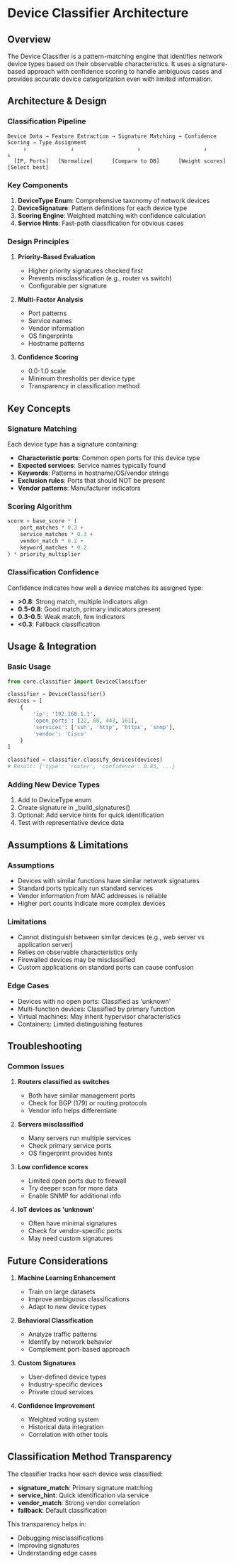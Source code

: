 # Device Classifier Architecture

## Overview

The Device Classifier is a pattern-matching engine that identifies network device types based on their observable characteristics. It uses a signature-based approach with confidence scoring to handle ambiguous cases and provides accurate device categorization even with limited information.

## Architecture & Design

### Classification Pipeline

```
Device Data → Feature Extraction → Signature Matching → Confidence Scoring → Type Assignment
     ↓              ↓                    ↓                    ↓                   ↓
  [IP, Ports]   [Normalize]      [Compare to DB]      [Weight scores]    [Select best]
```

### Key Components

1. **DeviceType Enum**: Comprehensive taxonomy of network devices
2. **DeviceSignature**: Pattern definitions for each device type
3. **Scoring Engine**: Weighted matching with confidence calculation
4. **Service Hints**: Fast-path classification for obvious cases

### Design Principles

1. **Priority-Based Evaluation**
   - Higher priority signatures checked first
   - Prevents misclassification (e.g., router vs switch)
   - Configurable per signature

2. **Multi-Factor Analysis**
   - Port patterns
   - Service names
   - Vendor information
   - OS fingerprints
   - Hostname patterns

3. **Confidence Scoring**
   - 0.0-1.0 scale
   - Minimum thresholds per device type
   - Transparency in classification method

## Key Concepts

### Signature Matching

Each device type has a signature containing:
- **Characteristic ports**: Common open ports for this device type
- **Expected services**: Service names typically found
- **Keywords**: Patterns in hostname/OS/vendor strings
- **Exclusion rules**: Ports that should NOT be present
- **Vendor patterns**: Manufacturer indicators

### Scoring Algorithm

```python
score = base_score * (
    port_matches * 0.3 +
    service_matches * 0.3 +
    vendor_match * 0.2 +
    keyword_matches * 0.2
) * priority_multiplier
```

### Classification Confidence

Confidence indicates how well a device matches its assigned type:
- **>0.8**: Strong match, multiple indicators align
- **0.5-0.8**: Good match, primary indicators present
- **0.3-0.5**: Weak match, few indicators
- **<0.3**: Fallback classification

## Usage & Integration

### Basic Usage

```python
from core.classifier import DeviceClassifier

classifier = DeviceClassifier()
devices = [
    {
        'ip': '192.168.1.1',
        'open_ports': [22, 80, 443, 161],
        'services': ['ssh', 'http', 'https', 'snmp'],
        'vendor': 'Cisco'
    }
]

classified = classifier.classify_devices(devices)
# Result: {'type': 'router', 'confidence': 0.85, ...}
```

### Adding New Device Types

1. Add to DeviceType enum
2. Create signature in _build_signatures()
3. Optional: Add service hints for quick identification
4. Test with representative device data

## Assumptions & Limitations

### Assumptions
- Devices with similar functions have similar network signatures
- Standard ports typically run standard services
- Vendor information from MAC addresses is reliable
- Higher port counts indicate more complex devices

### Limitations
- Cannot distinguish between similar devices (e.g., web server vs application server)
- Relies on observable characteristics only
- Firewalled devices may be misclassified
- Custom applications on standard ports can cause confusion

### Edge Cases
- Devices with no open ports: Classified as 'unknown'
- Multi-function devices: Classified by primary function
- Virtual machines: May inherit hypervisor characteristics
- Containers: Limited distinguishing features

## Troubleshooting

### Common Issues

1. **Routers classified as switches**
   - Both have similar management ports
   - Check for BGP (179) or routing protocols
   - Vendor info helps differentiate

2. **Servers misclassified**
   - Many servers run multiple services
   - Check primary service ports
   - OS fingerprint provides hints

3. **Low confidence scores**
   - Limited open ports due to firewall
   - Try deeper scan for more data
   - Enable SNMP for additional info

4. **IoT devices as 'unknown'**
   - Often have minimal signatures
   - Check for vendor-specific ports
   - May need custom signatures

## Future Considerations

1. **Machine Learning Enhancement**
   - Train on large datasets
   - Improve ambiguous classifications
   - Adapt to new device types

2. **Behavioral Classification**
   - Analyze traffic patterns
   - Identify by network behavior
   - Complement port-based approach

3. **Custom Signatures**
   - User-defined device types
   - Industry-specific devices
   - Private cloud services

4. **Confidence Improvement**
   - Weighted voting system
   - Historical data integration
   - Correlation with other tools

## Classification Method Transparency

The classifier tracks how each device was classified:
- **signature_match**: Primary signature matching
- **service_hint**: Quick identification via service
- **vendor_match**: Strong vendor correlation
- **fallback**: Default classification

This transparency helps in:
- Debugging misclassifications
- Improving signatures
- Understanding edge cases